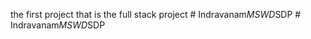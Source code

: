the first project that is the full stack project #   I n d r a v a n a m _ M S W D _ S D P  
 #   I n d r a v a n a m _ M S W D _ S D P  
 
